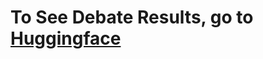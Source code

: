 # To See Debate Results, go to [Huggingface](https://huggingface.co/datasets/AarushSah/eris-eval-0.1/)